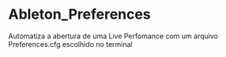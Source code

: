 # Ableton_Preferences
Automatiza a abertura de uma Live Perfomance com um arquivo Preferences.cfg escolhido no terminal
